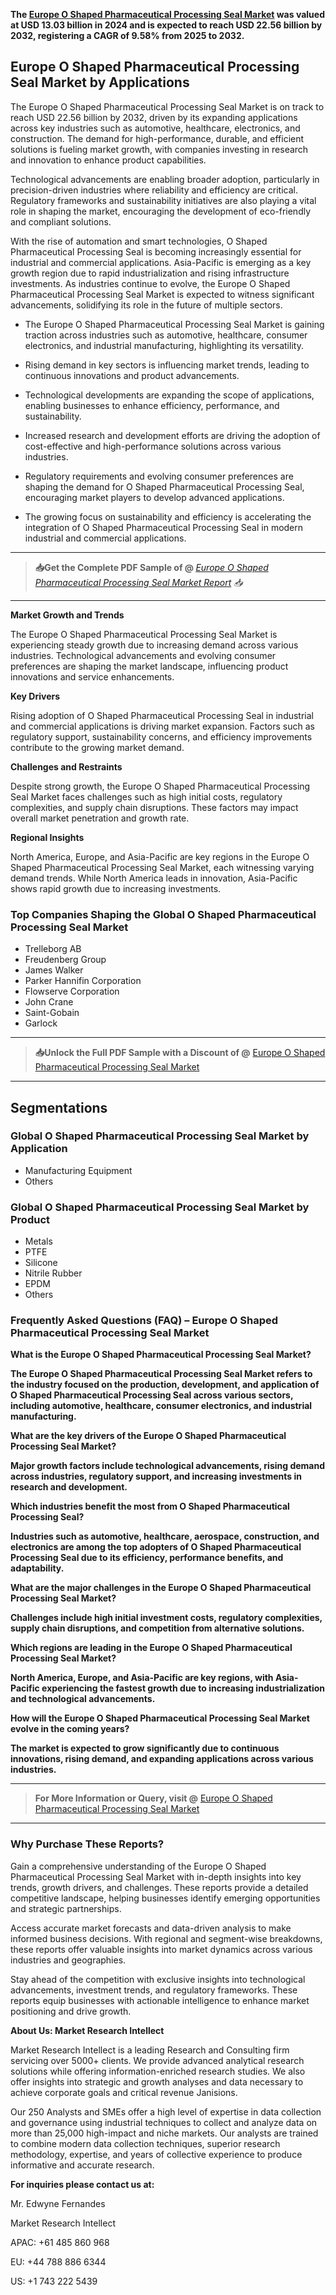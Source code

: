 <p><strong>The <a href="https://www.marketresearchintellect.com/download-sample/?rid=265270&amp;utm_source=Pulse-April-Europe&amp;utm_medium=852">Europe O Shaped Pharmaceutical Processing Seal Market</a> was valued at USD 13.03 billion in 2024 and is expected to reach USD 22.56 billion by 2032, registering a CAGR of 9.58% from 2025 to 2032.</strong></p><h2>Europe O Shaped Pharmaceutical Processing Seal Market by Applications&nbsp;</h2><p><p>The Europe O Shaped Pharmaceutical Processing Seal Market is on track to reach USD 22.56 billion by 2032, driven by its expanding applications across key industries such as automotive, healthcare, electronics, and construction. The demand for high-performance, durable, and efficient solutions is fueling market growth, with companies investing in research and innovation to enhance product capabilities.</p><p>Technological advancements are enabling broader adoption, particularly in precision-driven industries where reliability and efficiency are critical. Regulatory frameworks and sustainability initiatives are also playing a vital role in shaping the market, encouraging the development of eco-friendly and compliant solutions.</p><p>With the rise of automation and smart technologies, O Shaped Pharmaceutical Processing Seal is becoming increasingly essential for industrial and commercial applications. Asia-Pacific is emerging as a key growth region due to rapid industrialization and rising infrastructure investments. As industries continue to evolve, the Europe O Shaped Pharmaceutical Processing Seal Market is expected to witness significant advancements, solidifying its role in the future of multiple sectors.</p></p><ul><li><p>The Europe O Shaped Pharmaceutical Processing Seal Market is gaining traction across industries such as automotive, healthcare, consumer electronics, and industrial manufacturing, highlighting its versatility.</p></li><li><p>Rising demand in key sectors is influencing market trends, leading to continuous innovations and product advancements.</p></li><li><p>Technological developments are expanding the scope of applications, enabling businesses to enhance efficiency, performance, and sustainability.</p></li><li><p>Increased research and development efforts are driving the adoption of cost-effective and high-performance solutions across various industries.</p></li><li><p>Regulatory requirements and evolving consumer preferences are shaping the demand for O Shaped Pharmaceutical Processing Seal, encouraging market players to develop advanced applications.</p></li><li><p>The growing focus on sustainability and efficiency is accelerating the integration of O Shaped Pharmaceutical Processing Seal in modern industrial and commercial applications.</p></li></ul><hr /><blockquote><p><strong><span class="font-[700]">📥Get the Complete PDF Sample of @ </span></strong><em><span class="font-[700]"><a href="https://www.marketresearchintellect.com/download-sample/?rid=265270&amp;utm_source=Pulse-April-Europe&amp;utm_medium=852" target="_blank" data-tracking-control-name="article-ssr-frontend-pulse_little-text-block" data-tracking-will-navigate="" data-test-link="">Europe O Shaped Pharmaceutical Processing Seal Market Report</a>&nbsp;📥</span></em></p></blockquote><hr /><p class="" data-start="77" data-end="360"><strong data-start="77" data-end="105">Market Growth and Trends</strong></p><p class="" data-start="77" data-end="360">The Europe O Shaped Pharmaceutical Processing Seal Market is experiencing steady growth due to increasing demand across various industries. Technological advancements and evolving consumer preferences are shaping the market landscape, influencing product innovations and service enhancements.</p><p class="" data-start="362" data-end="606"><strong data-start="362" data-end="377">Key Drivers</strong></p><p class="" data-start="362" data-end="606">Rising adoption of O Shaped Pharmaceutical Processing Seal in industrial and commercial applications is driving market expansion. Factors such as regulatory support, sustainability concerns, and efficiency improvements contribute to the growing market demand.</p><p class="" data-start="608" data-end="849"><strong data-start="608" data-end="637">Challenges and Restraints</strong></p><p class="" data-start="608" data-end="849">Despite strong growth, the Europe O Shaped Pharmaceutical Processing Seal Market faces challenges such as high initial costs, regulatory complexities, and supply chain disruptions. These factors may impact overall market penetration and growth rate.</p><p class="" data-start="851" data-end="1095"><strong data-start="851" data-end="872">Regional Insights</strong></p><p class="" data-start="851" data-end="1095">North America, Europe, and Asia-Pacific are key regions in the Europe O Shaped Pharmaceutical Processing Seal Market, each witnessing varying demand trends. While North America leads in innovation, Asia-Pacific shows rapid growth due to increasing investments.</p><p><h3>Top Companies Shaping the Global O Shaped Pharmaceutical Processing Seal Market </h3><ul><li>Trelleborg AB</li><li>Freudenberg Group</li><li>James Walker</li><li>Parker Hannifin Corporation</li><li>Flowserve Corporation</li><li>John Crane</li><li>Saint-Gobain</li><li>Garlock</li></ul></p><hr /><blockquote><p><strong>📥Unlock the Full PDF Sample with a Discount of @</strong> <a href="https://www.marketresearchintellect.com/ask-for-discount/?rid=265270&amp;utm_source=Pulse-April-Europe&amp;utm_medium=852">Europe O Shaped Pharmaceutical Processing Seal Market</a></p></blockquote><hr /><p><h2>Segmentations</h2><h3>Global O Shaped Pharmaceutical Processing Seal Market by Application</h3><ul><li>Manufacturing Equipment</li><li>Others</li></ul><h3>Global O Shaped Pharmaceutical Processing Seal Market by Product</h3><ul><li>Metals</li><li>PTFE</li><li>Silicone</li><li>Nitrile Rubber</li><li>EPDM</li><li>Others</li></ul></p><h3><strong>Frequently Asked Questions (FAQ) &ndash; Europe O Shaped Pharmaceutical Processing Seal Market</strong></h3><p><strong>What is the Europe O Shaped Pharmaceutical Processing Seal Market?</strong></p><p><strong>The Europe O Shaped Pharmaceutical Processing Seal Market refers to the industry focused on the production, development, and application of O Shaped Pharmaceutical Processing Seal across various sectors, including automotive, healthcare, consumer electronics, and industrial manufacturing.</strong></p><p><strong>What are the key drivers of the Europe O Shaped Pharmaceutical Processing Seal Market?</strong></p><p><strong>Major growth factors include technological advancements, rising demand across industries, regulatory support, and increasing investments in research and development.</strong></p><p><strong>Which industries benefit the most from O Shaped Pharmaceutical Processing Seal?</strong></p><p><strong>Industries such as automotive, healthcare, aerospace, construction, and electronics are among the top adopters of O Shaped Pharmaceutical Processing Seal due to its efficiency, performance benefits, and adaptability.</strong></p><p><strong>What are the major challenges in the Europe O Shaped Pharmaceutical Processing Seal Market?</strong></p><p><strong>Challenges include high initial investment costs, regulatory complexities, supply chain disruptions, and competition from alternative solutions.</strong></p><p><strong>Which regions are leading in the Europe O Shaped Pharmaceutical Processing Seal Market?</strong></p><p><strong>North America, Europe, and Asia-Pacific are key regions, with Asia-Pacific experiencing the fastest growth due to increasing industrialization and technological advancements.</strong></p><p><strong>How will the Europe O Shaped Pharmaceutical Processing Seal Market evolve in the coming years?</strong></p><p><strong>The market is expected to grow significantly due to continuous innovations, rising demand, and expanding applications across various industries.</strong></p><hr /><blockquote><p><span class="font-[700]"><strong>For More Information or Query, visit&nbsp;@</strong>&nbsp;</span><span class="font-[700]"><a href="https://www.marketresearchintellect.com/product/global-o-shaped-pharmaceutical-processing-seal-market-size-and-forecast/?utm_source=Linkedin&utm_medium=852" target="_blank" data-tracking-control-name="article-ssr-frontend-pulse_little-text-block" data-tracking-will-navigate="" data-test-link="">Europe O Shaped Pharmaceutical Processing Seal Market</a></span></p></blockquote><hr /><h3><strong data-start="0" data-end="31">Why Purchase These Reports?</strong></h3><p class="" data-start="35" data-end="297">Gain a comprehensive understanding of the Europe O Shaped Pharmaceutical Processing Seal Market with in-depth insights into key trends, growth drivers, and challenges. These reports provide a detailed competitive landscape, helping businesses identify emerging opportunities and strategic partnerships.</p><p class="" data-start="299" data-end="540">Access accurate market forecasts and data-driven analysis to make informed business decisions. With regional and segment-wise breakdowns, these reports offer valuable insights into market dynamics across various industries and geographies.</p><p class="" data-start="542" data-end="784">Stay ahead of the competition with exclusive insights into technological advancements, investment trends, and regulatory frameworks. These reports equip businesses with actionable intelligence to enhance market positioning and drive growth.</p><p><strong><span class="font-[700]">About Us: Market Research Intellect</span></strong></p><p><span class="">Market Research Intellect is a leading Research and Consulting firm servicing over 5000+ clients. We provide advanced analytical research solutions while offering information-enriched research studies.&nbsp;</span>We also offer insights into strategic and growth analyses and data necessary to achieve corporate goals and critical revenue Janisions.</p><p><span class="">Our 250 Analysts and SMEs offer a high level of expertise in data collection and governance using industrial techniques to collect and analyze data on more than 25,000 high-impact and niche markets. Our analysts are trained to combine modern data collection techniques, superior research methodology, expertise, and years of collective experience to produce informative and accurate research.</span></p><p><strong>For inquiries please contact us at:</strong></p><p>Mr. Edwyne Fernandes</p><p>Market Research Intellect</p><p>APAC: +61 485 860 968</p><p>EU: +44 788 886 6344</p><p>US: +1 743 222 5439</p>